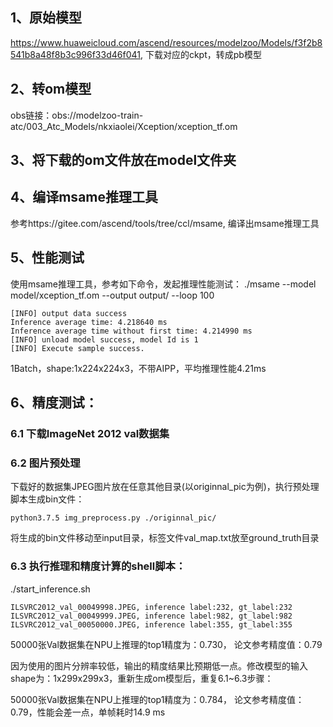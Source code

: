 ## 1、原始模型
https://www.huaweicloud.com/ascend/resources/modelzoo/Models/f3f2b8541b8a48f8b3c996f33d46f041, 下载对应的ckpt，转成pb模型

## 2、转om模型
obs链接：obs://modelzoo-train-atc/003_Atc_Models/nkxiaolei/Xception/xception_tf.om

## 3、将下载的om文件放在model文件夹

## 4、编译msame推理工具
参考https://gitee.com/ascend/tools/tree/ccl/msame, 编译出msame推理工具

## 5、性能测试
使用msame推理工具，参考如下命令，发起推理性能测试： ./msame --model model/xception_tf.om --output output/ --loop 100
```
[INFO] output data success
Inference average time: 4.218640 ms
Inference average time without first time: 4.214990 ms
[INFO] unload model success, model Id is 1
[INFO] Execute sample success.
```
1Batch，shape:1x224x224x3，不带AIPP，平均推理性能4.21ms

## 6、精度测试：

### 6.1 下载ImageNet 2012 val数据集

### 6.2 图片预处理
下载好的数据集JPEG图片放在任意其他目录(以originnal_pic为例)，执行预处理脚本生成bin文件： 
```
python3.7.5 img_preprocess.py ./originnal_pic/ 
```
将生成的bin文件移动至input目录，标签文件val_map.txt放至ground_truth目录

### 6.3 执行推理和精度计算的shell脚本： 
./start_inference.sh
```
ILSVRC2012_val_00049998.JPEG, inference label:232, gt_label:232
ILSVRC2012_val_00049999.JPEG, inference label:982, gt_label:982
ILSVRC2012_val_00050000.JPEG, inference label:355, gt_label:355
```
50000张Val数据集在NPU上推理的top1精度为：0.730， 论文参考精度值：0.79

因为使用的图片分辨率较低，输出的精度结果比预期低一点。修改模型的输入shape为：1x299x299x3，重新生成om模型后，重复6.1~6.3步骤：

50000张Val数据集在NPU上推理的top1精度为：0.784， 论文参考精度值：0.79，性能会差一点，单帧耗时14.9 ms

